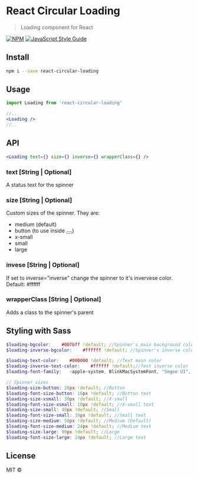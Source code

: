 # React Circular Loading

> Loading component for React

[![NPM](https://img.shields.io/npm/v/react-circular-loading.svg)](https://www.npmjs.com/package/react-circular-loading) [![JavaScript Style Guide](https://img.shields.io/badge/code_style-standard-brightgreen.svg)](https://standardjs.com)

## Install

```bash
npm i --save react-circular-loading
```

## Usage

```jsx
import Loading from 'react-circular-loading'

//..
<Loading />
//..
```

## API

```jsx
<Loading text={} size={} inverse={} wrapperClass={} />
```

### text [String | Optional]

A status text for the spinner

### size [String | Optional]

Custom sizes of the spinner. They are:

* medium (default)
* button (to use inside <button></button>)
* x-small
* small
* large

### invese [String | Optional]

If set to inverse="inverse" change the spinner to it's invervese color. Default: #ffffff

### wrapperClass [String | Optional]

Adds a class to the spinner's parent

## Styling with Sass

```scss
$loading-bgcolor:    #007bff !default; //Spinner's main background color
$loading-inverse-bgcolor:    #ffffff !default; //Spinner's inverse color

$loading-text-color:    #000000 !default; //Text main color
$loading-inverse-text-color:    #ffffff !default;//Text inverse color
$loading-font-family:   -apple-system, BlinkMacSystemFont, "Segoe UI", Roboto, "Helvetica Neue", Arial, sans-serif, "Apple Color Emoji", "Segoe UI Emoji", "Segoe UI Symbol" !default; //Text font family

// Spinner sizes
$loading-size-button: 20px !default; //Button
$loading-font-size-button: 16px !default; //Button text
$loading-size-xsmall: 30px !default; //X-small
$loading-font-size-xsmall: 10px !default; //X-small text
$loading-size-small: 40px !default; //Small
$loading-font-size-small: 10px !default; //Small text
$loading-size-medium: 50px !default; //Medium (Default)
$loading-font-size-medium: 24px !default; //Medium text
$loading-size-large: 90px !default; //Large
$loading-font-size-large: 24px !default; //Large text
```

## License

MIT © [](https://github.com/)
